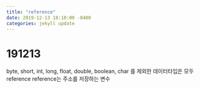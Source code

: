 ```yaml
---
title: "reference"
date: 2019-12-13 18:10:00 -0400
categories: jekyll update
---
```


# 191213

byte, short, int, long, float, double, boolean, char 를 제외한 데이터타입은 모두 reference
reference는 주소를 저장하는 변수
